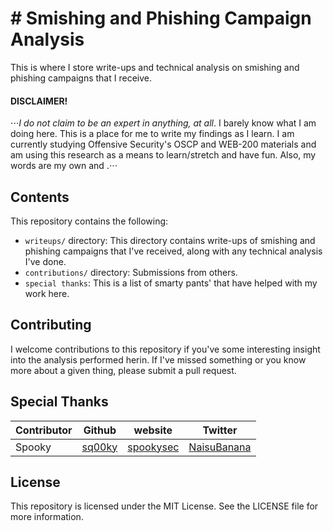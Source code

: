 # # Smishing and Phishing Campaign Analysis
This is where I store write-ups and technical analysis on smishing and phishing campaigns that I receive.

#### DISCLAIMER!
⋅⋅⋅*I do not claim to be an expert in anything, at all*. I barely know what I am doing here. This is a place for me to write my findings as I learn. I am currently studying Offensive Security's OSCP and WEB-200 materials and am using this research as a means to learn/stretch and have fun. Also, my words are my own and .⋅⋅⋅

## Contents
This repository contains the following:

- `writeups/` directory: This directory contains write-ups of smishing and phishing campaigns that I've received, along with any technical analysis I've done.
- `contributions/` directory: Submissions from others.
- `special thanks`: This is a list of smarty pants' that have helped with my work here.

## Contributing

I welcome contributions to this repository if you've some interesting insight into the analysis performed herin. If I've missed something or you know more about a given thing, please submit a pull request.

## Special Thanks

| Contributor   | Github    | website   | Twitter   |
|---------------|-----------|-----------|-----------|
|Spooky         | [sq00ky](https://github.com/Sq00ky) | [spookysec](https://blog.spookysec.net/) | [NaisuBanana](https://twitter.com/NaisuBanana) |

## License

This repository is licensed under the MIT License. See the LICENSE file for more information.
